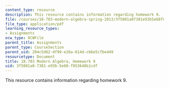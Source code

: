 ```yaml
---
content_type: resource
description: This resource contains information regarding homework 9.
file: /courses/18-703-modern-algebra-spring-2013/3f5801a07381e93b5e68f853648b1cdf_MIT18_703S13_h9.pdf
file_type: application/pdf
learning_resource_types:
- Assignments
ocw_type: OCWFile
parent_title: Assignments
parent_type: CourseSection
parent_uid: 204c5d62-df99-e26a-614d-c66e5cfbe449
resourcetype: Document
title: 18.703 Modern Algebra, Homework 9
uid: 3f5801a0-7381-e93b-5e68-f853648b1cdf
---
```

This resource contains information regarding homework 9.

